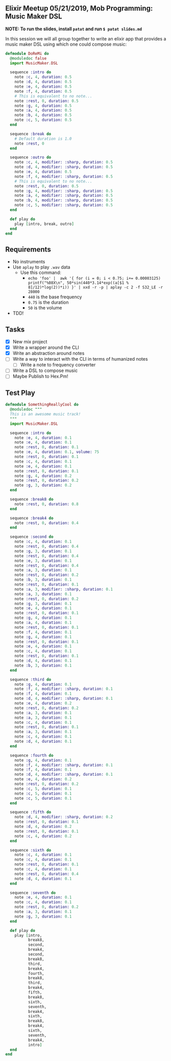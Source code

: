 ## Elixir Meetup 05/21/2019, Mob Programming: Music Maker DSL

__NOTE: To run the slides, install `patat` and run `$ patat slides.md`__

In this session we will all group together to write an elixir app that provides
a music maker DSL using which one could compose music:

```elixir
defmodule DoReMi do
  @moduledoc false
  import MusicMaker.DSL

  sequence :intro do
    note :c, 4, duration: 0.5
    note :d, 4, duration: 0.5
    note :e, 4, duration: 0.5
    note :f, 4, duration: 0.5
    # This is equivalent to no note...
    note :rest, 0, duration: 0.5
    note :g, 4, duration: 0.5
    note :a, 4, duration: 0.5
    note :b, 4, duration: 0.5
    note :c, 5, duration: 0.5
  end

  sequence :break do
    # Default duration is 1.0
    note :rest, 0
  end

  sequence :outro do
    note :c, 4, modifier: :sharp, duration: 0.5
    note :d, 4, modifier: :sharp, duration: 0.5
    note :e, 4, duration: 0.5
    note :f, 4, modifier: :sharp, duration: 0.5
    # This is equivalent to no note...
    note :rest, 0, duration: 0.5
    note :g, 4, modifier: :sharp, duration: 0.5
    note :a, 4, modifier: :sharp, duration: 0.5
    note :b, 4, modifier: :sharp, duration: 0.5
    note :c, 5, modifier: :sharp, duration: 0.5
  end

  def play do
    play [intro, break, outro]
  end
end
```

## Requirements

- No instruments
- Use `aplay` to play `.wav` data
  * Use this command:
    - `echo 'foo' |  awk '{ for (i = 0; i < 0.75; i+= 0.00003125) printf("%08X\n", 50*sin(440*3.14*exp((a[$1 % 8]/12)*log(2))*i)) }' | xxd -r -p | aplay -c 2 -f S32_LE -r 28000`
    - `440` is the base frequency
    - `0.75` is the duration
    - `50` is the volume
- TDD!


## Tasks

- [X] New mix project
- [X] Write a wrapper around the CLI
- [X] Write an abstraction around notes
- [ ] Write a way to interact with the CLI in terms of humanized notes
    - [ ] Write a note to frequency converter
- [ ] Write a DSL to compose music
- [ ] Maybe Publish to Hex.Pm!

## Test Play

```elixir
defmodule SomethingReallyCool do
  @moduledoc """
  This is an awesome music track!
  """
  import MusicMaker.DSL

  sequence :intro do
    note :e, 4, duration: 0.1
    note :e, 4, duration: 0.1
    note :rest, 0, duration: 0.1
    note :e, 4, duration: 0.1, volume: 75
    note :rest, 0, duration: 0.1
    note :c, 4, duration: 0.1
    note :e, 4, duration: 0.1
    note :rest, 0, duration: 0.1
    note :g, 4, duration: 0.2
    note :rest, 0, duration: 0.2
    note :g, 3, duration: 0.2
  end

  sequence :break8 do
    note :rest, 0, duration: 0.8
  end

  sequence :break4 do
    note :rest, 0, duration: 0.4
  end

  sequence :second do
    note :c, 4, duration: 0.1
    note :rest, 0, duration: 0.4
    note :g, 3, duration: 0.1
    note :rest, 0, duration: 0.4
    note :e, 3, duration: 0.1
    note :rest, 0, duration: 0.4
    note :a, 3, duration: 0.1
    note :rest, 0, duration: 0.2
    note :b, 3, duration: 0.1
    note :rest, 0, duration: 0.1
    note :a, 3, modifier: :sharp, duration: 0.1
    note :a, 3, duration: 0.1
    note :rest, 0, duration: 0.2
    note :g, 3, duration: 0.1
    note :e, 4, duration: 0.1
    note :rest, 0, duration: 0.1
    note :g, 4, duration: 0.1
    note :a, 4, duration: 0.1
    note :rest, 0, duration: 0.1
    note :f, 4, duration: 0.1
    note :g, 4, duration: 0.1
    note :rest, 0, duration: 0.1
    note :e, 4, duration: 0.1
    note :c, 4, duration: 0.1
    note :rest, 0, duration: 0.1
    note :d, 4, duration: 0.1
    note :b, 3, duration: 0.1
  end

  sequence :third do
    note :g, 4, duration: 0.1
    note :f, 4, modifier: :sharp, duration: 0.1
    note :f, 4, duration: 0.1
    note :d, 4, modifier: :sharp, duration: 0.1
    note :e, 4, duration: 0.2
    note :rest, 0, duration: 0.2
    note :a, 3, duration: 0.1
    note :a, 3, duration: 0.1
    note :c, 4, duration: 0.1
    note :rest, 0, duration: 0.1
    note :a, 3, duration: 0.1
    note :c, 4, duration: 0.1
    note :d, 4, duration: 0.1
  end

  sequence :fourth do
    note :g, 4, duration: 0.1
    note :f, 4, modifier: :sharp, duration: 0.1
    note :f, 4, duration: 0.1
    note :d, 4, modifier: :sharp, duration: 0.1
    note :e, 4, duration: 0.2
    note :rest, 0, duration: 0.2
    note :c, 5, duration: 0.1
    note :c, 5, duration: 0.1
    note :c, 5, duration: 0.1
  end

  sequence :fifth do
    note :d, 4, modifier: :sharp, duration: 0.2
    note :rest, 0, duration: 0.1
    note :d, 4, duration: 0.2
    note :rest, 0, duration: 0.1
    note :c, 4, duration: 0.2
  end

  sequence :sixth do
    note :c, 4, duration: 0.1
    note :c, 4, duration: 0.1
    note :rest, 0, duration: 0.1
    note :c, 4, duration: 0.1
    note :rest, 0, duration: 0.4
    note :d, 4, duration: 0.1
  end

  sequence :seventh do
    note :e, 4, duration: 0.1
    note :c, 4, duration: 0.1
    note :rest, 0, duration: 0.2
    note :a, 3, duration: 0.1
    note :g, 3, duration: 0.1
  end

  def play do
    play [intro,
          break8,
          second,
          break4,
          second,
          break8,
          third,
          break4,
          fourth,
          break8,
          third,
          break4,
          fifth,
          break8,
          sixth,
          seventh,
          break4,
          sixth,
          break8,
          break4,
          sixth,
          seventh,
          break4,
          intro]
  end
end
```

